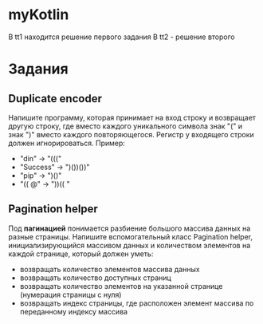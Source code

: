 # myKotlin
В tt1 находится решение первого задания
В tt2 - решение второго
# Задания 

## Duplicate encoder 

Напишите программу, которая принимает на вход строку и возвращает другую строку, где вместо каждого уникального символа знак "(" и знак ")" вместо каждого повторяющегося. Регистр у входящего строки должен игнорироваться. Пример: 

* "din" -> "((("
* "Success" -> ")())())"
* "pip" -> ")()"
* "(( @" -> "))(( "

## Pagination helper 

Под **пагинацией** понимается разбиение большого массива данных на разные страницы. Напишите вспомогательный класс Pagination helper, инициализирующийся массивом данных и количеством элементов на каждой странице, который должен уметь: 

* возвращать количество элементов массива данных 
* возвращать количество доступных страниц
* возвращать количество элементов на указанной странице (нумерация страницы с нуля)
* возвращать индекс страницы, где расположен элемент массива по переданному индексу массива 

